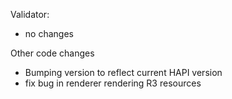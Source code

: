 Validator: 
* no changes

Other code changes
* Bumping version to reflect current HAPI version
* fix bug in renderer rendering R3 resources

